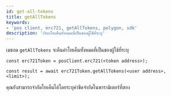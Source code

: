 ```yaml
---
id: get-all-tokens
title: getAllTokens
keywords:
- 'pos client, erc721, getAllTokens, polygon, sdk'
description: 'เรียกโทเค็นทั้งหมดที่เป็นของผู้ใช้ที่ระบุ'
---
```


เมธอด `getAllTokens` จะคืนค่าโทเค็นทั้งหมดที่เป็นของผู้ใช้ที่ระบุ

```
const erc721Token = posClient.erc721(<token address>);

const result = await erc721Token.getAllTokens(<user address>, <limit>);

```

คุณยังสามารถจำกัดโทเค็นได้โดยระบุค่าขีดจำกัดในพารามิเตอร์ที่สอง
